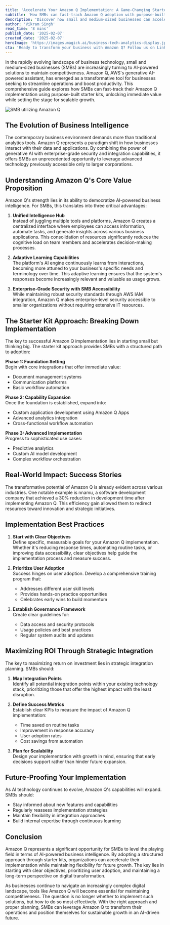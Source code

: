 ```yaml
---
title: 'Accelerate Your Amazon Q Implementation: A Game-Changing Starter Kit for SMBs'
subtitle: 'How SMBs can fast-track Amazon Q adoption with purpose-built starter kits'
description: 'Discover how small and medium-sized businesses can accelerate their Amazon Q implementation using purpose-built starter kits. This comprehensive guide explores the three-phase approach to adoption, from foundation setting to advanced implementation, while highlighting best practices for maximizing ROI and ensuring scalable growth.'
author: 'Vikram Singh'
read_time: '8 mins'
publish_date: '2025-02-07'
created_date: '2025-02-07'
heroImage: 'https://images.magick.ai/business-tech-analytics-display.jpg'
cta: 'Ready to transform your business with Amazon Q? Follow us on LinkedIn for more expert insights and implementation strategies that will keep you ahead of the curve in the AI-driven business landscape.'
---
```


In the rapidly evolving landscape of business technology, small and medium-sized businesses (SMBs) are increasingly turning to AI-powered solutions to maintain competitiveness. Amazon Q, AWS's generative AI-powered assistant, has emerged as a transformative tool for businesses seeking to streamline operations and boost productivity. This comprehensive guide explores how SMBs can fast-track their Amazon Q implementation using purpose-built starter kits, unlocking immediate value while setting the stage for scalable growth.

![SMB utilizing Amazon Q](https://i.magick.ai/PIXE/1738949537219_magick_img.webp)

## The Evolution of Business Intelligence

The contemporary business environment demands more than traditional analytics tools. Amazon Q represents a paradigm shift in how businesses interact with their data and applications. By combining the power of generative AI with enterprise-grade security and integration capabilities, it offers SMBs an unprecedented opportunity to leverage advanced technology previously accessible only to larger corporations.

## Understanding Amazon Q's Core Value Proposition

Amazon Q's strength lies in its ability to democratize AI-powered business intelligence. For SMBs, this translates into three critical advantages:

1. **Unified Intelligence Hub**  
   Instead of juggling multiple tools and platforms, Amazon Q creates a centralized interface where employees can access information, automate tasks, and generate insights across various business applications. This consolidation of resources significantly reduces the cognitive load on team members and accelerates decision-making processes.

2. **Adaptive Learning Capabilities**  
   The platform's AI engine continuously learns from interactions, becoming more attuned to your business's specific needs and terminology over time. This adaptive learning ensures that the system's responses become increasingly relevant and valuable as usage grows.

3. **Enterprise-Grade Security with SMB Accessibility**  
   While maintaining robust security standards through AWS IAM integration, Amazon Q makes enterprise-level security accessible to smaller organizations without requiring extensive IT resources.

## The Starter Kit Approach: Breaking Down Implementation

The key to successful Amazon Q implementation lies in starting small but thinking big. The starter kit approach provides SMBs with a structured path to adoption:

**Phase 1: Foundation Setting**  
Begin with core integrations that offer immediate value:
- Document management systems
- Communication platforms
- Basic workflow automation

**Phase 2: Capability Expansion**  
Once the foundation is established, expand into:
- Custom application development using Amazon Q Apps
- Advanced analytics integration
- Cross-functional workflow automation

**Phase 3: Advanced Implementation**  
Progress to sophisticated use cases:
- Predictive analytics
- Custom AI model development
- Complex workflow orchestration

## Real-World Impact: Success Stories

The transformative potential of Amazon Q is already evident across various industries. One notable example is nnamu, a software development company that achieved a 30% reduction in development time after implementing Amazon Q. This efficiency gain allowed them to redirect resources toward innovation and strategic initiatives.

## Implementation Best Practices

1. **Start with Clear Objectives**  
   Define specific, measurable goals for your Amazon Q implementation. Whether it's reducing response times, automating routine tasks, or improving data accessibility, clear objectives help guide the implementation process and measure success.

2. **Prioritize User Adoption**  
   Success hinges on user adoption. Develop a comprehensive training program that:
   - Addresses different user skill levels
   - Provides hands-on practice opportunities
   - Celebrates early wins to build momentum

3. **Establish Governance Framework**  
   Create clear guidelines for:
   - Data access and security protocols
   - Usage policies and best practices
   - Regular system audits and updates

## Maximizing ROI Through Strategic Integration

The key to maximizing return on investment lies in strategic integration planning. SMBs should:

1. **Map Integration Points**  
   Identify all potential integration points within your existing technology stack, prioritizing those that offer the highest impact with the least disruption.

2. **Define Success Metrics**  
   Establish clear KPIs to measure the impact of Amazon Q implementation:
   - Time saved on routine tasks
   - Improvement in response accuracy
   - User adoption rates
   - Cost savings from automation

3. **Plan for Scalability**  
   Design your implementation with growth in mind, ensuring that early decisions support rather than hinder future expansion.

## Future-Proofing Your Implementation

As AI technology continues to evolve, Amazon Q's capabilities will expand. SMBs should:
- Stay informed about new features and capabilities
- Regularly reassess implementation strategies
- Maintain flexibility in integration approaches
- Build internal expertise through continuous learning

## Conclusion

Amazon Q represents a significant opportunity for SMBs to level the playing field in terms of AI-powered business intelligence. By adopting a structured approach through starter kits, organizations can accelerate their implementation while maintaining flexibility for future growth. The key lies in starting with clear objectives, prioritizing user adoption, and maintaining a long-term perspective on digital transformation.

As businesses continue to navigate an increasingly complex digital landscape, tools like Amazon Q will become essential for maintaining competitiveness. The question is no longer whether to implement such solutions, but how to do so most effectively. With the right approach and proper planning, SMBs can leverage Amazon Q to transform their operations and position themselves for sustainable growth in an AI-driven future.